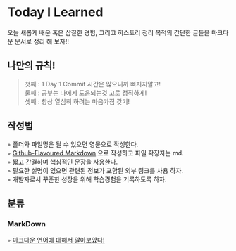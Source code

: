 # Today I Learned
오늘 새롭게 배운 혹은 삽질한 경험, 그리고 히스토리 정리 목적의 간단한 글들을 마크다운 문서로 정리 해 보자!!

## 나만의 규칙!
> 첫째 : 1 Day 1 Commit 시간은 많으니까 빠지지말고!  
> 둘째 : 공부는 나에게 도움되는것 고로 정직하게!  
> 셋째 : 항상 열심히 하려는 마음가짐 갖기!

## 작성법
◦ 폴더와 파일명은 될 수 있으면 영문으로 작성한다.  
◦ [Github-Flavoured Markdown](https://guides.github.com/features/mastering-markdown/) 으로 작성하고 파일 확장자는 md.  
◦ 짧고 간결하며 핵심적인 문장을 사용한다.  
◦ 필요한 설명이 있으면 관련된 정보가 포함된 외부 링크를 사용 하자.  
◦ 개발자로서 꾸준한 성장을 위해 학습경험을 기록하도록 하자.  

## 분류
### MarkDown
◦ [마크다운 언어에 대해서 알아보았다!](https://github.com/KimGiHong/TIL/blob/main/MarkDown/MDStudy.md)